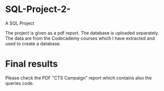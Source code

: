 # SQL-Project-2-
A SQL Project 

The project is given as a pdf report. The database is uploaded separately. The data are from the Codecademy courses which I have extracted and used to create a database. 

# Final results

Please check the PDF "CTS Campaign" report which contains also the queries code. 
